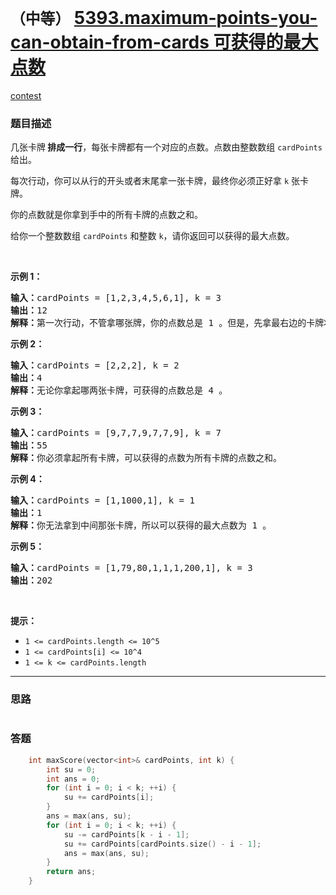 # `（中等）` [5393.maximum-points-you-can-obtain-from-cards 可获得的最大点数](https://leetcode-cn.com/problems/maximum-points-you-can-obtain-from-cards/)

[contest](https://leetcode-cn.com/contest/weekly-contest-186/problems/maximum-points-you-can-obtain-from-cards/)

### 题目描述
<p>几张卡牌<strong> 排成一行</strong>，每张卡牌都有一个对应的点数。点数由整数数组 <code>cardPoints</code> 给出。</p>

<p>每次行动，你可以从行的开头或者末尾拿一张卡牌，最终你必须正好拿 <code>k</code> 张卡牌。</p>

<p>你的点数就是你拿到手中的所有卡牌的点数之和。</p>

<p>给你一个整数数组 <code>cardPoints</code> 和整数 <code>k</code>，请你返回可以获得的最大点数。</p>

<p>&nbsp;</p>

<p><strong>示例 1：</strong></p>

<pre><strong>输入：</strong>cardPoints = [1,2,3,4,5,6,1], k = 3
<strong>输出：</strong>12
<strong>解释：</strong>第一次行动，不管拿哪张牌，你的点数总是 1 。但是，先拿最右边的卡牌将会最大化你的可获得点数。最优策略是拿右边的三张牌，最终点数为 1 + 6 + 5 = 12 。
</pre>

<p><strong>示例 2：</strong></p>

<pre><strong>输入：</strong>cardPoints = [2,2,2], k = 2
<strong>输出：</strong>4
<strong>解释：</strong>无论你拿起哪两张卡牌，可获得的点数总是 4 。
</pre>

<p><strong>示例 3：</strong></p>

<pre><strong>输入：</strong>cardPoints = [9,7,7,9,7,7,9], k = 7
<strong>输出：</strong>55
<strong>解释：</strong>你必须拿起所有卡牌，可以获得的点数为所有卡牌的点数之和。
</pre>

<p><strong>示例 4：</strong></p>

<pre><strong>输入：</strong>cardPoints = [1,1000,1], k = 1
<strong>输出：</strong>1
<strong>解释：</strong>你无法拿到中间那张卡牌，所以可以获得的最大点数为 1 。 
</pre>

<p><strong>示例 5：</strong></p>

<pre><strong>输入：</strong>cardPoints = [1,79,80,1,1,1,200,1], k = 3
<strong>输出：</strong>202
</pre>

<p>&nbsp;</p>

<p><strong>提示：</strong></p>

<ul>
	<li><code>1 <= cardPoints.length <= 10^5</code></li>
	<li><code>1 <= cardPoints[i] <= 10^4</code></li>
	<li><code>1 <= k <= cardPoints.length</code></li>
</ul>


---
### 思路
```
```



### 答题
``` C++
    int maxScore(vector<int>& cardPoints, int k) {
        int su = 0;
        int ans = 0;
        for (int i = 0; i < k; ++i) {
            su += cardPoints[i];
        }
        ans = max(ans, su);
        for (int i = 0; i < k; ++i) {
            su -= cardPoints[k - i - 1];
            su += cardPoints[cardPoints.size() - i - 1];
            ans = max(ans, su);
        }
        return ans;
    }
```




